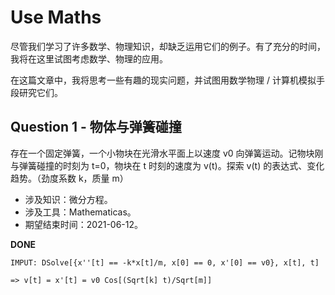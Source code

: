 # Use Maths

尽管我们学习了许多数学、物理知识，却缺乏运用它们的例子。有了充分的时间，我将在这里试图考虑数学、物理的应用。

在这篇文章中，我将思考一些有趣的现实问题，并试图用数学物理 / 计算机模拟手段研究它们。

## Question 1 - 物体与弹簧碰撞

存在一个固定弹簧，一个小物块在光滑水平面上以速度 v0 向弹簧运动。记物块刚与弹簧碰撞的时刻为 t=0，物块在 t 时刻的速度为 v(t)。探索 v(t) 的表达式、变化趋势。（劲度系数 k，质量 m）

* 涉及知识：微分方程。
* 涉及工具：Mathematicas。
* 期望结束时间：2021-06-12。

**DONE**

```
IMPUT: DSolve[{x''[t] == -k*x[t]/m, x[0] == 0, x'[0] == v0}, x[t], t]

=> v[t] = x'[t] = v0 Cos[(Sqrt[k] t)/Sqrt[m]]
```
